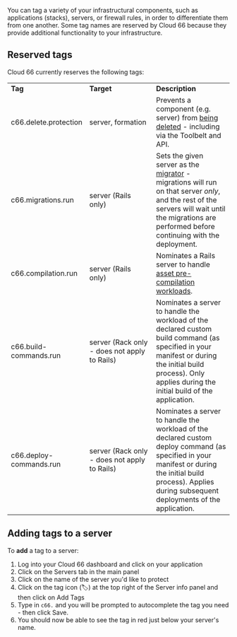 
You can tag a variety of your infrastructural components, such as applications (stacks), servers, or firewall rules, in order to differentiate them from one another. Some tag names are reserved by Cloud 66 because they provide additional functionality to your infrastructure.

## Reserved tags
Cloud 66 currently reserves the following tags:

<table class="table table-bordered table-striped table-small">
<tr>
	<td width="30%"><b>Tag</b></td>
	<td width="30%"><b>Target</b></td>
	<td><b>Description</b></td>
</tr>
<tr>
	<td>c66.delete.protection</td>
	<td>server, formation</td>
	<td>Prevents a component (e.g. server) from <a href="/{{page.collection}}/how-to-guides/scaling/scaling.html#delete-protection">being deleted</a> - including via the Toolbelt and API. </td>
</tr>
<tr>
	<td>c66.migrations.run</td>
	<td>server (Rails only)</td>
	<td>Sets the given server as the <a href="/rails/how-to-guides/databases/database-management.html">migrator</a> - migrations will run on that server <i>only</i>, and the rest of the servers will wait until the migrations are performed before continuing with the deployment.</td>
</tr>
<tr>
	<td>c66.compilation.run</td>
	<td>server (Rails only)</td>
	<td>Nominates a Rails server to handle <a href="/rails/how-to-guides/deployment/enable-disable-asset-pipeline.html#nominating-a-dedicated-compilation-server">asset pre-compilation workloads</a>.</td>
</tr>
<tr>
	<td>c66.build-commands.run</td>
	<td>server (Rack only - does not apply to Rails)</td>
	<td>Nominates a server to handle the workload of the declared custom build command (as specified in your manifest or during the initial build process). Only applies during the initial build of the application.</td>
</tr>
<tr>
	<td>c66.deploy-commands.run</td>
	<td>server (Rack only - does not apply to Rails)</td>
	<td>Nominates a server to handle the workload of the declared custom deploy command (as specified in your manifest or during the initial build process). Applies during subsequent deployments of the application.</td>
</tr>
</table>

## Adding tags to a server

To **add** a tag to a server:

1. Log into your Cloud 66 dashboard and click on your application
2. Click on the Servers tab in the main panel
3. Click on the name of the server you'd like to protect
4. Click on the tag icon (🏷) at the top right of the Server info panel and then click on Add Tags
5. Type in `c66.` and you will be prompted  to autocomplete the tag you need - then click Save.
6. You should now be able to see the tag in red just below your server's name.